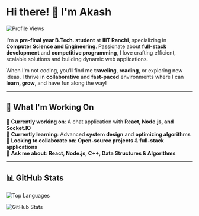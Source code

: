 # Hi there! 👋 I'm Akash  

![Profile Views](https://komarev.com/ghpvc/?username=Akash290104&label=Profile%20views&color=0e75b6&style=flat)  

I'm a **pre-final year B.Tech. student** at **IIIT Ranchi**, specializing in **Computer Science and Engineering**. Passionate about **full-stack development** and **competitive programming**, I love crafting efficient, scalable solutions and building dynamic web applications.  

When I'm not coding, you’ll find me **traveling**, **reading**, or exploring new ideas. I thrive in **collaborative** and **fast-paced** environments where I can **learn, grow**, and have fun along the way!  

---

## 🚀 What I'm Working On  
🔭 **Currently working on**: A chat application with **React, Node.js, and Socket.IO**  
🌱 **Currently learning**: Advanced **system design** and **optimizing algorithms**  
👯 **Looking to collaborate on**: **Open-source projects** & **full-stack applications**  
💬 **Ask me about**: **React, Node.js, C++, Data Structures & Algorithms**  

---

## 📊 GitHub Stats  

![Top Languages](https://github-readme-stats.vercel.app/api/top-langs/?username=Akash290104&layout=compact&theme=radical)  

![GitHub Stats](https://github-readme-stats-peach-pi.vercel.app/api?username=Akash290104&show_icons=true&hide_title=true&include_all_commits=true&count_private=true&bg_color=45,2b8eaf,b222a8&text_color=ffffff&icon_color=ffffff&title_color=ffffff&border_color=000000)  




